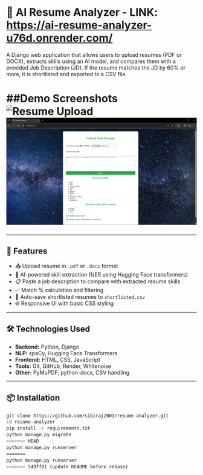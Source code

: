 # 🧠 AI Resume Analyzer - LINK: https://ai-resume-analyzer-u76d.onrender.com/

A Django web application that allows users to upload resumes (PDF or DOCX), extracts skills using an AI model, and compares them with a provided Job Description (JD). If the resume matches the JD by 60% or more, it is shortlisted and exported to a CSV file.


##Demo Screenshots 
![Resume Upload](demo1.png)
![Final Output](demo2.png)
=======


---

## 🚀 Features

- 📤 Upload resume in `.pdf` or `.docx` format  
- 🧠 AI-powered skill extraction (NER using Hugging Face transformers)  
- 📋 Paste a job description to compare with extracted resume skills  
- ✅ Match % calculation and filtering  
- 📁 Auto-save shortlisted resumes to `shortlisted.csv`  
- 🌐 Responsive UI with basic CSS styling

---

## 🛠️ Technologies Used

- **Backend:** Python, Django
- **NLP:** spaCy, Hugging Face Transformers
- **Frontend:** HTML, CSS, JavaScript
- **Tools:** Git, GitHub, Render, Whitenoise
- **Other:** PyMuPDF, python-docx, CSV handling

---

## 📦 Installation

```bash
git clone https://github.com/sibiraj2003/resume-analyzer.git
cd resume-analyzer
pip install -r requirements.txt
python manage.py migrate
<<<<<<< HEAD
python manage.py runserver
=======
python manage.py runserver
>>>>>>> 549ff81 (update README before rebase)
